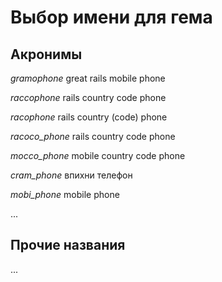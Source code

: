 # Выбор имени для гема

## Акронимы

*gramophone* great rails mobile phone

*raccophone* rails country code phone

*racophone* rails country (code) phone

*racoco_phone* rails country code phone

*mocco_phone* mobile country code phone

*cram_phone* впихни телефон

*mobi_phone* mobile phone

...

## Прочие названия
...

